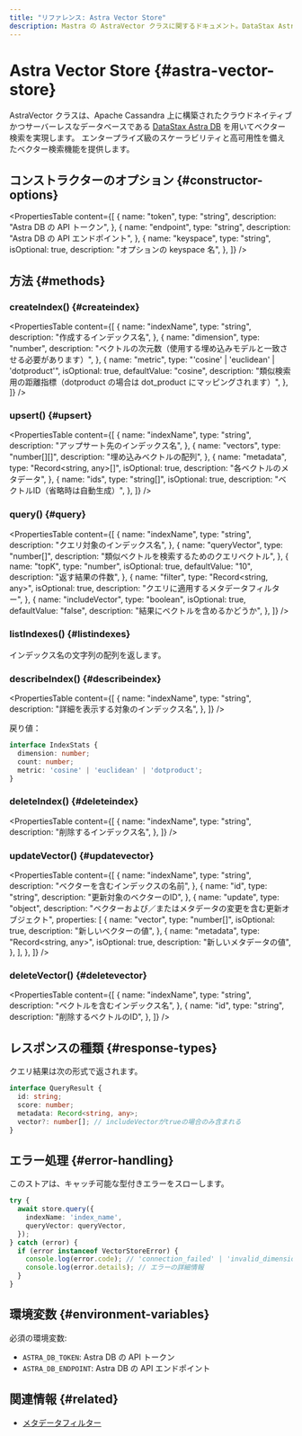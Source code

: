 ```yaml
---
title: "リファレンス: Astra Vector Store"
description: Mastra の AstraVector クラスに関するドキュメント。DataStax Astra DB を用いたベクトル検索を提供します。
---
```


# Astra Vector Store \{#astra-vector-store\}

AstraVector クラスは、Apache Cassandra 上に構築されたクラウドネイティブかつサーバーレスなデータベースである [DataStax Astra DB](https://www.datastax.com/products/datastax-astra) を用いてベクター検索を実現します。
エンタープライズ級のスケーラビリティと高可用性を備えたベクター検索機能を提供します。

## コンストラクターのオプション \{#constructor-options\}

<PropertiesTable
  content={[
{
name: "token",
type: "string",
description: "Astra DB の API トークン",
},
{
name: "endpoint",
type: "string",
description: "Astra DB の API エンドポイント",
},
{
name: "keyspace",
type: "string",
isOptional: true,
description: "オプションの keyspace 名",
},
]}
/>

## 方法 \{#methods\}

### createIndex() \{#createindex\}

<PropertiesTable
  content={[
{
name: "indexName",
type: "string",
description: "作成するインデックス名",
},
{
name: "dimension",
type: "number",
description: "ベクトルの次元数（使用する埋め込みモデルと一致させる必要があります）",
},
{
name: "metric",
type: "'cosine' | 'euclidean' | 'dotproduct'",
isOptional: true,
defaultValue: "cosine",
description:
"類似検索用の距離指標（dotproduct の場合は dot_product にマッピングされます）",
},
]}
/>

### upsert() \{#upsert\}

<PropertiesTable
  content={[
{
name: "indexName",
type: "string",
description: "アップサート先のインデックス名",
},
{
name: "vectors",
type: "number[][]",
description: "埋め込みベクトルの配列",
},
{
name: "metadata",
type: "Record<string, any>[]",
isOptional: true,
description: "各ベクトルのメタデータ",
},
{
name: "ids",
type: "string[]",
isOptional: true,
description: "ベクトルID（省略時は自動生成）",
},
]}
/>

### query() \{#query\}

<PropertiesTable
  content={[
{
name: "indexName",
type: "string",
description: "クエリ対象のインデックス名",
},
{
name: "queryVector",
type: "number[]",
description: "類似ベクトルを検索するためのクエリベクトル",
},
{
name: "topK",
type: "number",
isOptional: true,
defaultValue: "10",
description: "返す結果の件数",
},
{
name: "filter",
type: "Record<string, any>",
isOptional: true,
description: "クエリに適用するメタデータフィルター",
},
{
name: "includeVector",
type: "boolean",
isOptional: true,
defaultValue: "false",
description: "結果にベクトルを含めるかどうか",
},
]}
/>

### listIndexes() \{#listindexes\}

インデックス名の文字列の配列を返します。

### describeIndex() \{#describeindex\}

<PropertiesTable
  content={[
{
name: "indexName",
type: "string",
description: "詳細を表示する対象のインデックス名",
},
]}
/>

戻り値：

```typescript copy
interface IndexStats {
  dimension: number;
  count: number;
  metric: 'cosine' | 'euclidean' | 'dotproduct';
}
```

### deleteIndex() \{#deleteindex\}

<PropertiesTable
  content={[
{
name: "indexName",
type: "string",
description: "削除するインデックス名",
},
]}
/>

### updateVector() \{#updatevector\}

<PropertiesTable
  content={[
{
name: "indexName",
type: "string",
description: "ベクターを含むインデックスの名前",
},
{
name: "id",
type: "string",
description: "更新対象のベクターのID",
},
{
name: "update",
type: "object",
description: "ベクターおよび／またはメタデータの変更を含む更新オブジェクト",
properties: [
{
name: "vector",
type: "number[]",
isOptional: true,
description: "新しいベクターの値",
},
{
name: "metadata",
type: "Record<string, any>",
isOptional: true,
description: "新しいメタデータの値",
},
],
},
]}
/>

### deleteVector() \{#deletevector\}

<PropertiesTable
  content={[
{
name: "indexName",
type: "string",
description: "ベクトルを含むインデックス名",
},
{
name: "id",
type: "string",
description: "削除するベクトルのID",
},
]}
/>

## レスポンスの種類 \{#response-types\}

クエリ結果は次の形式で返されます。

```typescript copy
interface QueryResult {
  id: string;
  score: number;
  metadata: Record<string, any>;
  vector?: number[]; // includeVectorがtrueの場合のみ含まれる
}
```

## エラー処理 \{#error-handling\}

このストアは、キャッチ可能な型付きエラーをスローします。

```typescript copy
try {
  await store.query({
    indexName: 'index_name',
    queryVector: queryVector,
  });
} catch (error) {
  if (error instanceof VectorStoreError) {
    console.log(error.code); // 'connection_failed' | 'invalid_dimension' | など
    console.log(error.details); // エラーの詳細情報
  }
}
```

## 環境変数 \{#environment-variables\}

必須の環境変数:

* `ASTRA_DB_TOKEN`: Astra DB の API トークン
* `ASTRA_DB_ENDPOINT`: Astra DB の API エンドポイント

## 関連情報 \{#related\}

* [メタデータフィルター](../rag/metadata-filters)